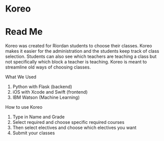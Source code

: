 # Koreo

# Read Me

Koreo was created for Riordan students to choose their classes. Koreo makes it easier for the administration and the students keep track of class selection. Students can also see which teachers are teaching a class but not specifically which block a teacher is teaching. Koreo is meant to streamline old ways of choosing classes. 

What We Used

1. Python with Flask (backend)
2. iOS with Xcode and Swift (frontend)
3. IBM Watson (Machine Learning)

How to use Koreo

1. Type in Name and Grade
2. Select required and choose specific required courses
3. Then select electives and choose which electives you want
4. Submit your classes
